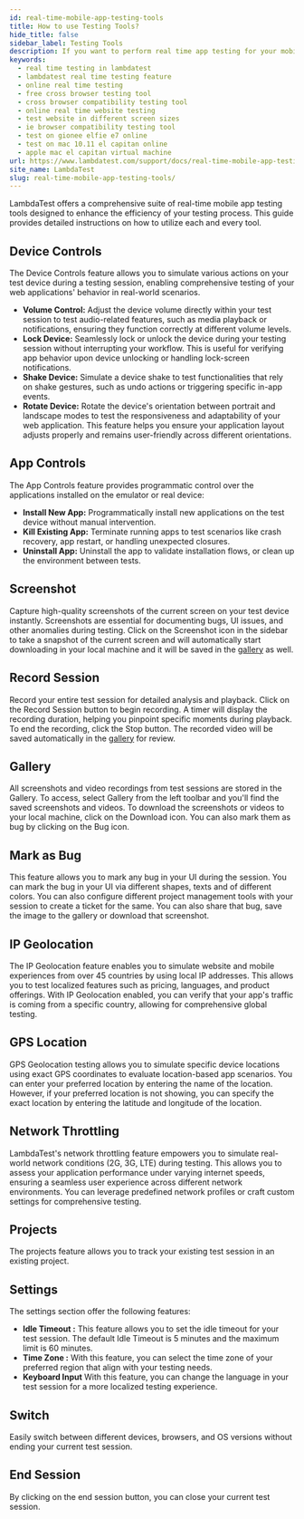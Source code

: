 ```yaml
---
id: real-time-mobile-app-testing-tools
title: How to use Testing Tools?
hide_title: false
sidebar_label: Testing Tools
description: If you want to perform real time app testing for your mobile applications on LambdaTest.
keywords:
  - real time testing in lambdatest
  - lambdatest real time testing feature
  - online real time testing
  - free cross browser testing tool
  - cross browser compatibility testing tool
  - online real time website testing
  - test website in different screen sizes
  - ie browser compatibility testing tool
  - test on gionee elfie e7 online
  - test on mac 10.11 el capitan online
  - apple mac el capitan virtual machine
url: https://www.lambdatest.com/support/docs/real-time-mobile-app-testing-tools/
site_name: LambdaTest
slug: real-time-mobile-app-testing-tools/
---
```


<script type="application/ld+json"
      dangerouslySetInnerHTML={{ __html: JSON.stringify({
       "@context": "https://schema.org",
        "@type": "BreadcrumbList",
        "itemListElement": [{
          "@type": "ListItem",
          "position": 1,
          "name": "LambdaTest",
          "item": "https://www.lambdatest.com"
        },{
          "@type": "ListItem",
          "position": 2,
          "name": "Support",
          "item": "https://www.lambdatest.com/support/docs/"
        },{
          "@type": "ListItem",
          "position": 3,
          "name": "Real Time Mobile App Testing",
          "item": "https://www.lambdatest.com/support/docs/real-time-mobile-app-testing-tools/"
        }]
      })
    }}
></script>
LambdaTest offers a comprehensive suite of real-time mobile app testing tools designed to enhance the efficiency of your testing process. This guide provides detailed instructions on how to utilize each and every tool.

## Device Controls
The Device Controls feature allows you to simulate various actions on your test device during a testing session, enabling comprehensive testing of your web applications' behavior in real-world scenarios.

- **Volume Control:** Adjust the device volume directly within your test session to test audio-related features, such as media playback or notifications, ensuring they function correctly at different volume levels.
- **Lock Device:** Seamlessly lock or unlock the device during your testing session without interrupting your workflow. This is useful for verifying app behavior upon device unlocking or handling lock-screen notifications.
- **Shake Device:** Simulate a device shake to test functionalities that rely on shake gestures, such as undo actions or triggering specific in-app events.
- **Rotate Device:** Rotate the device's orientation between portrait and landscape modes to test the responsiveness and adaptability of your web application. This feature helps you ensure your application layout adjusts properly and remains user-friendly across different orientations.

## App Controls
The App Controls feature provides programmatic control over the applications installed on the emulator or real device:

- **Install New App:** Programmatically install new applications on the test device without manual intervention.
- **Kill Existing App:** Terminate running apps to test scenarios like crash recovery, app restart, or handling unexpected closures.
- **Uninstall App:** Uninstall the app to validate installation flows, or clean up the environment between tests.

## Screenshot
Capture high-quality screenshots of the current screen on your test device instantly. Screenshots are essential for documenting bugs, UI issues, and other anomalies during testing. Click on the Screenshot icon in the sidebar to take a snapshot of the current screen and will automatically start downloading in your local machine and it will be saved in the [gallery](/support/docs/real-time-mobile-app-testing-tools/#gallery) as well.

## Record Session
Record your entire test session for detailed analysis and playback. Click on the Record Session button to begin recording. A timer will display the recording duration, helping you pinpoint specific moments during playback. To end the recording, click the Stop button. The recorded video will be saved automatically in the [gallery](/support/docs/real-time-mobile-app-testing-tools/#gallery) for review.

## Gallery
All screenshots and video recordings from test sessions are stored in the Gallery. To access, select Gallery from the left toolbar and you'll find the saved screenshots and videos. To download the screenshots or videos to your local machine, click on the Download icon. You can also mark them as bug by clicking on the Bug icon.

## Mark as Bug
This feature allows you to mark any bug in your UI during the session. You can mark the bug in your UI via different shapes, texts and of different colors. You can also configure different project management tools with your session to create a ticket for the same. You can also share that bug, save the image to the gallery or download that screenshot.

## IP Geolocation
The IP Geolocation feature enables you to simulate website and mobile experiences from over 45 countries by using local IP addresses. This allows you to test localized features such as pricing, languages, and product offerings. With IP Geolocation enabled, you can verify that your app's traffic is coming from a specific country, allowing for comprehensive global testing.
 
## GPS Location
GPS Geolocation testing allows you to simulate specific device locations using exact GPS coordinates to evaluate location-based app scenarios. You can enter your preferred location by entering the name of the location. However, if your preferred location is not showing, you can specify the exact location by entering the latitude and longitude of the location. 

## Network Throttling
LambdaTest's network throttling feature empowers you to simulate real-world network conditions (2G, 3G, LTE) during testing. This allows you to assess your application performance under varying internet speeds, ensuring a seamless user experience across different network environments. You can leverage predefined network profiles or craft custom settings for comprehensive testing.

## Projects
The projects feature allows you to track your existing test session in an existing project.

## Settings
The settings section offer the following features:
- **Idle Timeout :** This feature allows you to set the idle timeout for your test session. The default Idle Timeout is 5 minutes and the maximum limit is 60 minutes.
- **Time Zone :** With this feature, you can select the time zone of your preferred region that align with your testing needs.
- **Keyboard Input** With this feature, you can change the language in your test session for a more localized testing experience.
 
## Switch
Easily switch between different devices, browsers, and OS versions without ending your current test session.

## End Session
By clicking on the end session button, you can close your current test session.
